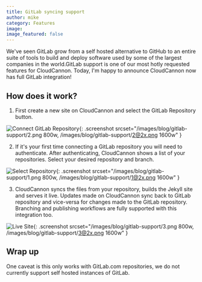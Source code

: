 ```yaml
---
title: GitLab syncing support
author: mike
category: Features
image:
image_featured: false
---
```


We've seen GitLab grow from a self hosted alternative to GitHub to an entire suite of tools to build and deploy software used by some of the largest companies in the world.GitLab support is one of our most hotly requested features for CloudCannon. Today, I'm happy to announce CloudCannon now has full GitLab integration\!

## How does it work?

1. First create a new site on CloudCannon and select the GitLab Repository button.

  ![Connect GitLab Repository](/images/blog/gitlab-support/2@2x.png){: .screenshot srcset="/images/blog/gitlab-support/2.png 800w, /images/blog/gitlab-support/2@2x.png 1600w" }


2. If it's your first time connecting a GitLab repository you will need to authenticate. After authenticating, CloudCannon shows a list of your repositories. Select your desired repository and branch.

  ![Select Repository](/images/blog/gitlab-support/1@2x.png){: .screenshot srcset="/images/blog/gitlab-support/1.png 800w, /images/blog/gitlab-support/1@2x.png 1600w" }

3. CloudCannon syncs the files from your repository, builds the Jekyll site and serves it live. Updates made on CloudCannon sync back to GitLab repository and vice-versa for changes made to the GitLab repository. Branching and publishing workflows are fully supported with this integration too.

  ![Live Site](/images/blog/gitlab-support/3@2x.png){: .screenshot srcset="/images/blog/gitlab-support/3.png 800w, /images/blog/gitlab-support/3@2x.png 1600w" }

## Wrap up

One caveat is this only works with GitLab.com repositories, we do not currently support self hosted instances of GitLab.